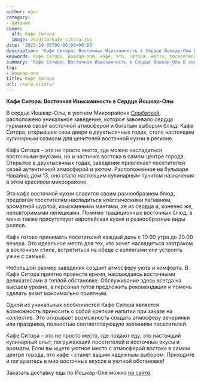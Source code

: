 ```yaml
---
author: egor
category:
- питание
cover:
  alt: Кафе Ситора
  image: 2023/10/kafe-sitora.jpg
date: '2023-10-05T09:00:00+00:00'
description: 'Кафе Ситора: Восточная Изысканность в Сердце Йошкар-Олы В сердце Йошкар-Олы, в уютном Микрорайоне Сомбатхей, расположено уникальное заведение, которое...'
keywords: Кафе Ситора, йошкар-ола, кафе, это, ситора, место, посетителей, йошкар, восточной, атмосферой, блюд, насладиться, сердце, олы, микрорайоне, заведение, сердца
summary: 'Кафе Ситора: Восточная Изысканность в Сердце Йошкар-Олы В сердце Йошкар-Олы, в уютном Микрорайоне Сомбатхей, расположено уникальное заведение, которое...'
tag:
- йошкар-ола
title: Кафе Ситора
url: /kafe-sitora/
---
```


**Кафе Ситора: Восточная Изысканность в Сердце Йошкар-Олы**

В сердце Йошкар-Олы, в уютном Микрорайоне [Сомбатхей](/sombathej/), расположено уникальное заведение, которое завоевало сердца гурманов своей восточной атмосферой и богатым выбором блюд. Кафе Ситора, открывшее свои двери в двухтысячных годах, стало настоящим кулинарным оазисом для ценителей восточной кухни в регионе.

Кафе Ситора – это не просто место, где можно насладиться восточными вкусами, но и частичка востока в самом центре города. Открытое в двухтысячных годах, заведение привлекает посетителей своей аутентичной атмосферой и уютом. Расположенное на бульваре Чавайна, дом 13, оно стало настоящим кулинарным пунктом назначения в этом красивом микрорайоне.

Это кафе восточной кухни славится своим разнообразием блюд, предлагая посетителям насладиться классическими лагманом, ароматной шурпой, изысканными мантами, хе из сердца и, конечно же, неповторимыми лепешками. Помимо традиционных восточных блюд, в меню также присутствует европейская кухня и разнообразные виды роллов.

Кафе готово принимать посетителей каждый день с 10:00 утра до 20:00 вечера. Это идеальное место для тех, кто хочет насладиться завтраком в восточном стиле, встретиться на обеде с коллегами или устроить ужин с семьей.

Небольшой размер заведения создает атмосферу уюта и комфорта. В Кафе Ситора приятно провести время, наслаждаясь восточными деликатесами в теплой обстановке. Обслуживание здесь всегда на высшем уровне, а персонал готов предложить рекомендации и помочь сделать визит максимально приятным.

Одной из уникальных особенностей Кафе Ситора является возможность приносить с собой крепкие напитки при заказе на коллектив. Это открывает возможность создать атмосферу вечеринки или праздника, полностью соответствующую желаниям посетителей.

Кафе Ситора – это не просто место, где подают еду, это настоящий кулинарный опыт, погружающий посетителей в восточные вкусы и ароматы. Если вы ищете уютное место с атмосферой востока в самом центре города, это кафе \- станет вашим надежным выбором. Приходите и погрузитесь в мир восточных вкусов в уютной обстановке!

Заказать доставку еды по Йошкар-Оле можно [на сайте](https://ситора12.рф/).